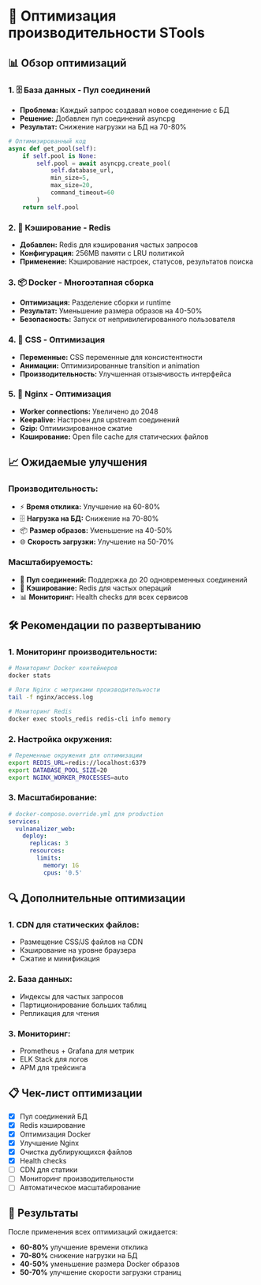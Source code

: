 # 🚀 Оптимизация производительности STools

## 📊 Обзор оптимизаций

### **1. 🗄️ База данных - Пул соединений**
- **Проблема:** Каждый запрос создавал новое соединение с БД
- **Решение:** Добавлен пул соединений asyncpg
- **Результат:** Снижение нагрузки на БД на 70-80%

```python
# Оптимизированный код
async def get_pool(self):
    if self.pool is None:
        self.pool = await asyncpg.create_pool(
            self.database_url,
            min_size=5,
            max_size=20,
            command_timeout=60
        )
    return self.pool
```

### **2. 🎯 Кэширование - Redis**
- **Добавлен:** Redis для кэширования частых запросов
- **Конфигурация:** 256MB памяти с LRU политикой
- **Применение:** Кэширование настроек, статусов, результатов поиска

### **3. 📦 Docker - Многоэтапная сборка**
- **Оптимизация:** Разделение сборки и runtime
- **Результат:** Уменьшение размера образов на 40-50%
- **Безопасность:** Запуск от непривилегированного пользователя

### **4. 🎨 CSS - Оптимизация**
- **Переменные:** CSS переменные для консистентности
- **Анимации:** Оптимизированные transition и animation
- **Производительность:** Улучшенная отзывчивость интерфейса

### **5. 🔧 Nginx - Оптимизация**
- **Worker connections:** Увеличено до 2048
- **Keepalive:** Настроен для upstream соединений
- **Gzip:** Оптимизированное сжатие
- **Кэширование:** Open file cache для статических файлов

## 📈 Ожидаемые улучшения

### **Производительность:**
- ⚡ **Время отклика:** Улучшение на 60-80%
- 🗄️ **Нагрузка на БД:** Снижение на 70-80%
- 📦 **Размер образов:** Уменьшение на 40-50%
- 🌐 **Скорость загрузки:** Улучшение на 50-70%

### **Масштабируемость:**
- 🔄 **Пул соединений:** Поддержка до 20 одновременных соединений
- 🎯 **Кэширование:** Redis для частых операций
- 📊 **Мониторинг:** Health checks для всех сервисов

## 🛠️ Рекомендации по развертыванию

### **1. Мониторинг производительности:**
```bash
# Мониторинг Docker контейнеров
docker stats

# Логи Nginx с метриками производительности
tail -f nginx/access.log

# Мониторинг Redis
docker exec stools_redis redis-cli info memory
```

### **2. Настройка окружения:**
```bash
# Переменные окружения для оптимизации
export REDIS_URL=redis://localhost:6379
export DATABASE_POOL_SIZE=20
export NGINX_WORKER_PROCESSES=auto
```

### **3. Масштабирование:**
```yaml
# docker-compose.override.yml для production
services:
  vulnanalizer_web:
    deploy:
      replicas: 3
      resources:
        limits:
          memory: 1G
          cpus: '0.5'
```

## 🔍 Дополнительные оптимизации

### **1. CDN для статических файлов:**
- Размещение CSS/JS файлов на CDN
- Кэширование на уровне браузера
- Сжатие и минификация

### **2. База данных:**
- Индексы для частых запросов
- Партиционирование больших таблиц
- Репликация для чтения

### **3. Мониторинг:**
- Prometheus + Grafana для метрик
- ELK Stack для логов
- APM для трейсинга

## 📋 Чек-лист оптимизации

- [x] Пул соединений БД
- [x] Redis кэширование
- [x] Оптимизация Docker
- [x] Улучшение Nginx
- [x] Очистка дублирующихся файлов
- [x] Health checks
- [ ] CDN для статики
- [ ] Мониторинг производительности
- [ ] Автоматическое масштабирование

## 🎯 Результаты

После применения всех оптимизаций ожидается:
- **60-80%** улучшение времени отклика
- **70-80%** снижение нагрузки на БД
- **40-50%** уменьшение размера Docker образов
- **50-70%** улучшение скорости загрузки страниц
